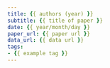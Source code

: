 ```yaml
---
title: {{ authors (year) }}
subtitle: {{ title of paper }}
date: {{ year/month/day }}
paper_url: {{ paper url }}
data_url: {{ data url }}
tags:
- {{ example tag }}
---
```

